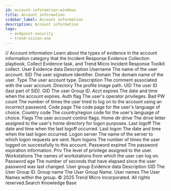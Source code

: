 ```yaml
---
id: account-information-windows
title: Account information
sidebar_label: Account information
description: Account information
tags:
  - endpoint-security
  - trend-vision-one
---
```


/*<![CDATA[*/ $('#title').html($('meta[name=map-description]').attr('content')); /*]]>*/ Account information Learn about the types of evidence in the account information category that the Incident Response Evidence Collection playbook, Collect Evidence task, and Trend Micro Incident Response Toolkit collect. User Evidence data Description Username The name of the user account. SID The user signature identifier. Domain The domain name of the user. Type The user account type. Description The comment associated with the user account. Directory The profile image path. UID The user ID (last part of SID). GID The user Group ID. Acct expires The date and time when the account expires. Auth flag The user's operator privileges. Bad PW count The number of times the user tried to log on to the account using an incorrect password. Code page The code page for the user's language of choice. Country code The country/region code for the user's language of choice. Flags The user account control flags. Home dir drive The drive letter assigned to the user's home directory for logon purposes. Last logoff The date and time when the last logoff occurred. Last logon The date and time when the last logon occurred. Logon server The name of the server to which logon requests are sent. Num logons The number of times the user logged on successfully to this account. Password expired The password expiration information. Priv The level of privilege assigned to the user. Workstations The names of workstations from which the user can log on. Password age The number of seconds that have elapsed since the user password was last changed. User group Evidence data Description GID The User Group ID. Group name The User Group Name. User names The User Names within the group. © 2025 Trend Micro Incorporated. All rights reserved.Search Knowledge Base